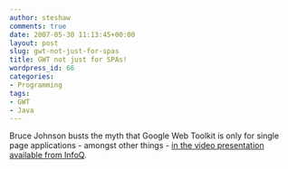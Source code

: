 ```yaml
---
author: steshaw
comments: true
date: 2007-05-30 11:13:45+00:00
layout: post
slug: gwt-not-just-for-spas
title: GWT not just for SPAs!
wordpress_id: 66
categories:
- Programming
tags:
- GWT
- Java
---
```


Bruce Johnson busts the myth that Google Web Toolkit is only for single page applications - amongst other things - [in the video presentation available from InfoQ](http://www.infoq.com/presentations/gwt).
